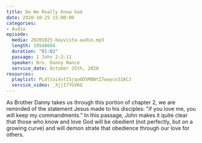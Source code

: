 ```yaml
---
title: Do We Really Know God
date: 2020-10-25 15:00:00
categories:
- Audio
episode:
  media: 20201025-bayvista-audio.mp3
  length: 19548604
  duration: "01:02"
  passage: 1 John 2:3-11
  speaker: Bro. Danny Nance
  service_date: October 25th, 2020
resources:
  playlist: PLdltai4xtI5jquODSM8NtZ7waycn31ACJ
  service_video: _XjjI7YGVKQ
---
```

As Brother Danny takes us through this portion of chapter 2, we are reminded of the statement Jesus made to his disciples: "if you love me, you will keep my commandments."  In this passage, John makes it quite clear that those who know and love God will be obedient (not perfectly, but on a growing curve) and will demon strate that obedience through our love for others. 